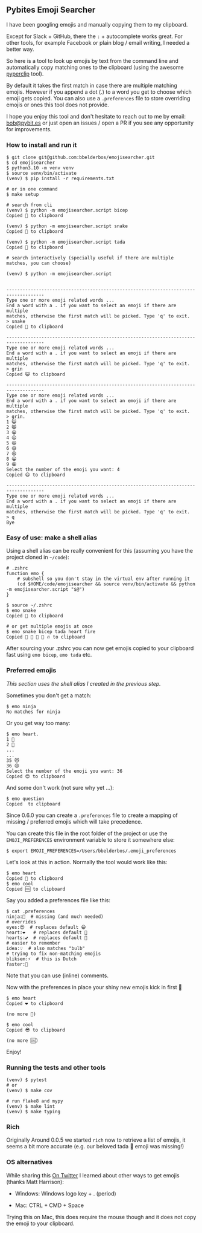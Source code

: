 ## Pybites Emoji Searcher

I have been googling emojis and manually copying them to my clipboard.

Except for Slack + GitHub, there the `:` + autocomplete works great. For other tools, for example Facebook or plain blog / email writing, I needed a better way.

So here is a tool to look up emojis by text from the command line and automatically copy matching ones to the clipboard (using the awesome [pyperclip](https://pyperclip.readthedocs.io/en/latest/) tool).

By default it takes the first match in case there are multiple matching emojis. However if you append a dot (.) to a word you get to choose which emoji gets copied. You can also use a `.preferences` file to store overriding emojis or ones this tool does not provide.

I hope you enjoy this tool and don't hesitate to reach out to me by email: bob@pybit.es or just open an issues / open a PR if you see any opportunity for improvements.

### How to install and run it

```
$ git clone git@github.com:bbelderbos/emojisearcher.git
$ cd emojisearcher
$ python3.10 -m venv venv
$ source venv/bin/activate
(venv) $ pip install -r requirements.txt

# or in one command
$ make setup

# search from cli
(venv) $ python -m emojisearcher.script bicep
Copied 💪 to clipboard

(venv) $ python -m emojisearcher.script snake
Copied 🐍 to clipboard

(venv) $ python -m emojisearcher.script tada
Copied 🎉 to clipboard

# search interactively (specially useful if there are multiple matches, you can choose)

(venv) $ python -m emojisearcher.script


------------------------------------------------------------------------------------
Type one or more emoji related words ...
End a word with a . if you want to select an emoji if there are multiple
matches, otherwise the first match will be picked. Type 'q' to exit.
> snake
Copied 🐍 to clipboard

------------------------------------------------------------------------------------
Type one or more emoji related words ...
End a word with a . if you want to select an emoji if there are multiple
matches, otherwise the first match will be picked. Type 'q' to exit.
> grin
Copied 😺 to clipboard

------------------------------------------------------------------------------------
Type one or more emoji related words ...
End a word with a . if you want to select an emoji if there are multiple
matches, otherwise the first match will be picked. Type 'q' to exit.
> grin.
1 😺
2 😸
3 😀
4 😃
5 😄
6 😅
7 😆
8 😀
9 😁
Select the number of the emoji you want: 4
Copied 😃 to clipboard

------------------------------------------------------------------------------------
Type one or more emoji related words ...
End a word with a . if you want to select an emoji if there are multiple
matches, otherwise the first match will be picked. Type 'q' to exit.
> q
Bye
```

### Easy of use: make a shell alias

Using a shell alias can be really convenient for this (assuming you have the project cloned in `~/code`):

```
# .zshrc
function emo {
    # subshell so you don't stay in the virtual env after running it
    (cd $HOME/code/emojisearcher && source venv/bin/activate && python -m emojisearcher.script "$@")
}

$ source ~/.zshrc
$ emo snake
Copied 🐍 to clipboard

# or get multiple emojis at once
$ emo snake bicep tada heart fire
Copied 🐍 💪 🎉 💓 🔥 to clipboard
```

After sourcing your .zshrc you can now get emojis copied to your clipboard fast using `emo bicep`, `emo tada` etc.

### Preferred emojis

_This section uses the shell alias I created in the previous step._

Sometimes you don't get a match:

```
$ emo ninja
No matches for ninja
```

Or you get way too many:

```
$ emo heart.
1 💓
2 🖤
...
...
35 😻
36 😍
Select the number of the emoji you want: 36
Copied 😍 to clipboard
```

And some don't work (not sure why yet ...):

```
$ emo question
Copied  to clipboard
```

Since 0.6.0 you can create a `.preferences` file to create a mapping of missing / preferred emojis which will take precedence.

You can create this file in the root folder of the project or use the `EMOJI_PREFERENCES` environment variable to store it somewhere else:

```
$ export EMOJI_PREFERENCES=/Users/bbelderbos/.emoji_preferences
```

Let's look at this in action. Normally the tool would work like this:

```
$ emo heart
Copied 💓 to clipboard
$ emo cool
Copied 🆒 to clipboard
```

Say you added a preferences file like this:

```
$ cat .preferences
ninja:🥷  # missing (and much needed)
# overrides
eyes:😍  # replaces default 😁
heart:❤️   # replaces default 💓
hearts:💕  # replaces default 💞
# easier to remember
idea:💡  # also matches "bulb"
# trying to fix non-matching emojis
bliksem:⚡️  # this is Dutch
faster:🏃
```

Note that you can use (inline) comments.

Now with the preferences in place your shiny new emojis kick in first 🎉

```
$ emo heart
Copied ❤️ to clipboard

(no more 💓)

$ emo cool
Copied 😎 to clipboard

(no more 🆒)
```

Enjoy!

### Running the tests and other tools

```
(venv) $ pytest
# or
(venv) $ make cov

# run flake8 and mypy
(venv) $ make lint
(venv) $ make typing
```

### Rich

Originally Around 0.0.5 we started `rich` now to retrieve a list of emojis, it seems a bit more accurate (e.g. our beloved tada 🎉 emoji was missing!)

### OS alternatives

While sharing this [On Twitter](https://twitter.com/bbelderbos/status/1374414940988043264) I learned about other ways to get emojis (thanks Matt Harrison):

- Windows: Windows logo key  + . (period)

- Mac: CTRL + CMD + Space

Trying this on Mac, this does require the mouse though and it does not copy the emoji to your clipboard.
